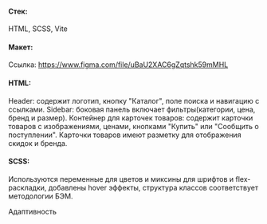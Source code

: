 #### Стек:
HTML, SCSS, Vite

#### Макет:
Ссылка: https://www.figma.com/file/uBaU2XAC6gZqtshk59mMHL

#### HTML: 
Header: содержит логотип, кнопку "Каталог", поле поиска и навигацию с ссылками.
Sidebar: боковая панель включает фильтры(категории, цена, бренд и размер).
Контейнер для карточек товаров: содержит карточки товаров с изображениями, ценами, кнопками "Купить" или "Сообщить о поступлении". Карточки товаров имеют разметку для отображения скидок и бренда.

#### SCSS: 
Используются переменные для цветов и миксины для шрифтов и flex-раскладки, добавлены hover эффекты, структура классов соответствует методологии БЭМ.

Адаптивность
